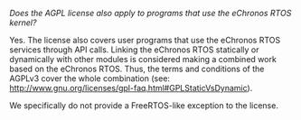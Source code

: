 <!---
eChronos Real-Time Operating System
Copyright (C) 2015  National ICT Australia Limited (NICTA), ABN 62 102 206 173.

This program is free software: you can redistribute it and/or modify
it under the terms of the GNU Affero General Public License as published by
the Free Software Foundation, version 3, provided that no right, title
or interest in or to any trade mark, service mark, logo or trade name
of NICTA or its licensors is granted.

This program is distributed in the hope that it will be useful,
but WITHOUT ANY WARRANTY; without even the implied warranty of
MERCHANTABILITY or FITNESS FOR A PARTICULAR PURPOSE.  See the
GNU Affero General Public License for more details.

You should have received a copy of the GNU Affero General Public License
along with this program.  If not, see <http://www.gnu.org/licenses/>.

@TAG(NICTA_DOC_AGPL)
  -->

*Does the AGPL license also apply to programs that use the eChronos RTOS kernel?*

Yes.
The license also covers user programs that use the eChronos RTOS services through API calls.
Linking the eChronos RTOS statically or dynamically with other modules is considered making a combined work based on the eChronos RTOS.
Thus, the terms and  conditions of the AGPLv3 cover the whole combination (see: http://www.gnu.org/licenses/gpl-faq.html#GPLStaticVsDynamic).

We specifically do not provide a FreeRTOS-like exception to the license.
